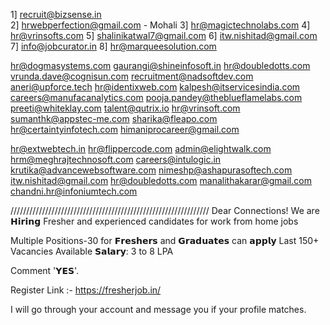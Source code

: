 1] recruit@bizsense.in        
2] hrwebperfection@gmail.com   - Mohali
3] hr@magictechnolabs.com
4] hr@vrinsofts.com
5] shalinikatwal7@gmail.com
6] itw.nishitad@gmail.com
7] info@jobcurator.in
8] hr@marqueesolution.com

hr@dogmasystems.com
gaurangi@shineinfosoft.in
hr@doubledotts.com
vrunda.dave@cognisun.com
recruitment@nadsoftdev.com
aneri@upforce.tech
hr@identixweb.com
kalpesh@itservicesindia.com
careers@manufacanalytics.com
pooja.pandey@theblueflamelabs.com
preeti@whiteklay.com
talent@qutrix.io
hr@vrinsoft.com
sumanthk@appstec-me.com
sharika@fleapo.com
hr@certaintyinfotech.com
himaniprocareer@gmail.com

<!-- need to apply -->

  hr@extwebtech.in
  hr@flippercode.com
  admin@elightwalk.com
  hrm@meghrajtechnosoft.com
  careers@intulogic.in
  krutika@advancewebsoftware.com
  nimeshp@ashapurasoftech.com
  itw.nishitad@gmail.com
  hr@doubledotts.com
  manalithakarar@gmail.com
  chandni.hr@infoniumtech.com





///////////////////////////////////////////////////////////////
  Dear Connections! We are 𝗛𝗶𝗿𝗶𝗻𝗴 Fresher and experienced candidates for work from home jobs

Multiple Positions-30 for 𝗙𝗿𝗲𝘀𝗵𝗲𝗿𝘀 and 𝗚𝗿𝗮𝗱𝘂𝗮𝘁𝗲𝘀 can 𝗮𝗽𝗽𝗹𝘆
Last 150+ Vacancies Available
𝗦𝗮𝗹𝗮𝗿𝘆: 3 to 8 LPA

Comment '𝗬𝗘𝗦'.

Register Link :- https://fresherjob.in/

I will go through your account and message you if your profile matches.